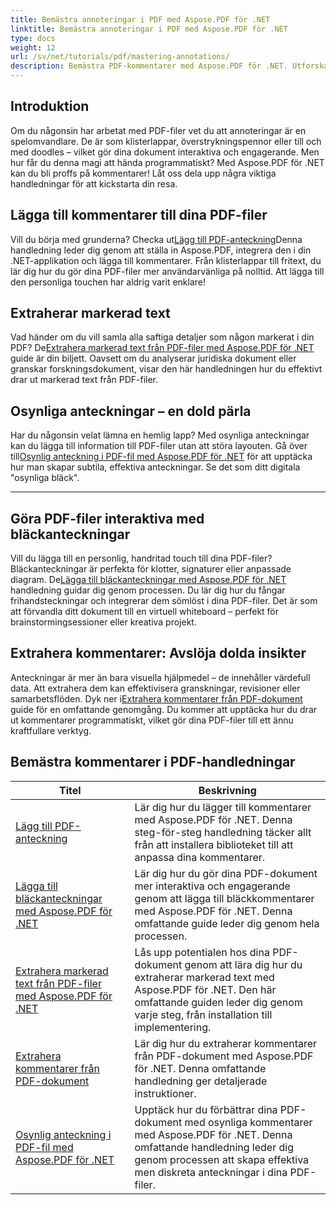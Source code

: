 ```yaml
---
title: Bemästra annoteringar i PDF med Aspose.PDF för .NET
linktitle: Bemästra annoteringar i PDF med Aspose.PDF för .NET
type: docs
weight: 12
url: /sv/net/tutorials/pdf/mastering-annotations/
description: Bemästra PDF-kommentarer med Aspose.PDF för .NET. Utforska steg-för-steg handledning om att lägga till, anpassa och extrahera kommentarer för att göra PDF-filer mer interaktiva.
---
```

## Introduktion

Om du någonsin har arbetat med PDF-filer vet du att annoteringar är en spelomvandlare. De är som klisterlappar, överstrykningspennor eller till och med doodles – vilket gör dina dokument interaktiva och engagerande. Men hur får du denna magi att hända programmatiskt? Med Aspose.PDF för .NET kan du bli proffs på kommentarer! Låt oss dela upp några viktiga handledningar för att kickstarta din resa.

## Lägga till kommentarer till dina PDF-filer  

 Vill du börja med grunderna? Checka ut[Lägg till PDF-anteckning](./adding-pdf-annotation/)Denna handledning leder dig genom att ställa in Aspose.PDF, integrera den i din .NET-applikation och lägga till kommentarer. Från klisterlappar till fritext, du lär dig hur du gör dina PDF-filer mer användarvänliga på nolltid. Att lägga till den personliga touchen har aldrig varit enklare!  


## Extraherar markerad text  

 Vad händer om du vill samla alla saftiga detaljer som någon markerat i din PDF? De[Extrahera markerad text från PDF-filer med Aspose.PDF för .NET](./extract-highlighted-text-from-pdf/) guide är din biljett. Oavsett om du analyserar juridiska dokument eller granskar forskningsdokument, visar den här handledningen hur du effektivt drar ut markerad text från PDF-filer.  

## Osynliga anteckningar – en dold pärla  

 Har du någonsin velat lämna en hemlig lapp? Med osynliga anteckningar kan du lägga till information till PDF-filer utan att störa layouten. Gå över till[Osynlig anteckning i PDF-fil med Aspose.PDF för .NET](./invisible-annotation-in-pdf-file/) för att upptäcka hur man skapar subtila, effektiva anteckningar. Se det som ditt digitala "osynliga bläck".  

---

## Göra PDF-filer interaktiva med bläckanteckningar  

 Vill du lägga till en personlig, handritad touch till dina PDF-filer? Bläckanteckningar är perfekta för klotter, signaturer eller anpassade diagram. De[Lägga till bläckanteckningar med Aspose.PDF för .NET](./adding-ink-annotations/) handledning guidar dig genom processen. Du lär dig hur du fångar frihandsteckningar och integrerar dem sömlöst i dina PDF-filer. Det är som att förvandla ditt dokument till en virtuell whiteboard – perfekt för brainstormingsessioner eller kreativa projekt.  

## Extrahera kommentarer: Avslöja dolda insikter  

 Anteckningar är mer än bara visuella hjälpmedel – de innehåller värdefull data. Att extrahera dem kan effektivisera granskningar, revisioner eller samarbetsflöden. Dyk ner i[Extrahera kommentarer från PDF-dokument](./extract-annotations-from-pdf/) guide för en omfattande genomgång. Du kommer att upptäcka hur du drar ut kommentarer programmatiskt, vilket gör dina PDF-filer till ett ännu kraftfullare verktyg.  

## Bemästra kommentarer i PDF-handledningar
| Titel | Beskrivning |
| --- | --- | 
| [Lägg till PDF-anteckning](./adding-pdf-annotation/) | Lär dig hur du lägger till kommentarer med Aspose.PDF för .NET. Denna steg-för-steg handledning täcker allt från att installera biblioteket till att anpassa dina kommentarer. |  
| [Lägga till bläckanteckningar med Aspose.PDF för .NET](./adding-ink-annotations/) | Lär dig hur du gör dina PDF-dokument mer interaktiva och engagerande genom att lägga till bläckkommentarer med Aspose.PDF för .NET. Denna omfattande guide leder dig genom hela processen. |    
| [Extrahera markerad text från PDF-filer med Aspose.PDF för .NET](./extract-highlighted-text-from-pdf/) | Lås upp potentialen hos dina PDF-dokument genom att lära dig hur du extraherar markerad text med Aspose.PDF för .NET. Den här omfattande guiden leder dig genom varje steg, från installation till implementering. |  
| [Extrahera kommentarer från PDF-dokument](./extract-annotations-from-pdf/) | Lär dig hur du extraherar kommentarer från PDF-dokument med Aspose.PDF för .NET. Denna omfattande handledning ger detaljerade instruktioner. |    
| [Osynlig anteckning i PDF-fil med Aspose.PDF för .NET](./invisible-annotation-in-pdf-file/) | Upptäck hur du förbättrar dina PDF-dokument med osynliga kommentarer med Aspose.PDF för .NET. Denna omfattande handledning leder dig genom processen att skapa effektiva men diskreta anteckningar i dina PDF-filer. |  